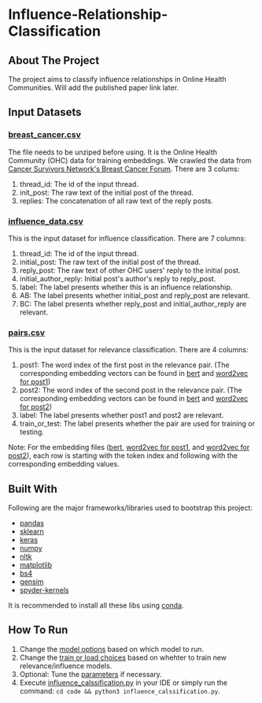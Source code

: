 # Influence-Relationship-Classification
## About The Project
The project aims to classify influence relationships in Online Health Communities. Will add the published paper link later.
## Input Datasets
### [breast_cancer.csv](./intermediate_data)
The file needs to be unziped before using. It is the Online Health Community (OHC) data for training embeddings. We crawled the data from [Cancer Survivors Network's Breast Cancer Forum](https://csn.cancer.org/forum/127).
There are 3 colums:
1. thread_id: The id of the input thread.
2. init_post: The raw text of the initial post of the thread.
3. replies: The concatenation of all raw text of the reply posts.
### [influence_data.csv](./influence_data/influence_data.csv)
This is the input dataset for influence classification. There are 7 columns:
1. thread_id: The id of the input thread.
2. initial_post: The raw text of the initial post of the thread.
3. reply_post: The raw text of other OHC users' reply to the initial post.
4. initial_author_reply: Initial post's author's reply to reply_post.
5. label: The label presents whether this is an influence relationship.
6. AB: The label presents whether initial_post and reply_post are relevant.
7. BC: The label presents whether reply_post and initial_author_reply are relevant.
### [pairs.csv](./relevant_classification_model/pairs.csv)
This is the input dataset for relevance classification. There are 4 columns:
1. post1: The word index of the first post in the relevance pair. (The corresponding embedding vectors can be found in [bert](./relevant_classification_model/bert_embedding.csv.zip) and [word2vec for post1](./relevant_classification_model/post1_word2vec_embedding.csv.zip))
2. post2: The word index of the second post in the relevance pair. (The corresponding embedding vectors can be found in [bert](./relevant_classification_model/bert_embedding.csv.zip) and [word2vec for post2](./relevant_classification_model/post2_word2vec_embedding.csv.zip))
3. label: The label presents whether post1 and post2 are relevant.
4. train_or_test: The label presents whether the pair are used for training or testing.

Note: For the embedding files ([bert](./relevant_classification_model/bert_embedding.csv.zip), [word2vec for post1](./relevant_classification_model/post1_word2vec_embedding.csv.zip), and [word2vec for post2](./relevant_classification_model/post2_word2vec_embedding.csv.zip)), each row is starting with the token index and following with the corresponding embedding values.
## Built With
Following are the major frameworks/libraries used to bootstrap this project:
* [pandas](https://pandas.pydata.org/)
* [sklearn](https://scikit-learn.org/stable/)
* [keras](https://keras.io/)
* [numpy](https://numpy.org/)
* [nltk](https://www.nltk.org/)
* [matplotlib](https://matplotlib.org/)
* [bs4](https://pypi.org/project/bs4/)
* [gensim](https://radimrehurek.com/gensim/)
* [spyder-kernels](https://pypi.org/project/spyder-kernels/)

It is recommended to install all these libs using [conda](https://docs.conda.io/en/latest/index.html#).
## How To Run
1. Change the [model options](./code/influence_calssification.py#L16-L35) based on which model to run.
2. Change the [train or load choices](./code/influence_calssification.py#L153-L156) based on whehter to train new relevance/influence models.
3. Optional: Tune the [parameters](./code/influence_calssification.py#L51-L73) if necessary.
4. Execute [influence_calssification.py](./code/influence_calssification.py) in your IDE or simply run the command: `cd code && python3 influence_calssification.py`.
